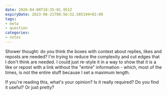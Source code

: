 ```yaml
---
date: 2020-04-08T18:35:01.951Z
expiryDate: 2023-06-21T08:56:52.585194+02:00
tags:
- meta
- question
categories:
- notes
---
```


Shower thought: do you think the boxes with context about replies, likes and reposts are needed? I'm trying to reduce the complexity and cut edges that I don't think are needed. I could just re-style it in a way to show that it is a like or repost with a link without the "entire" information - which, most of the times, is not the entire stuff because I set a maximum length.

If you're reading this, what's your opinion? Is it really required? Do you find it useful? Or just pretty?
